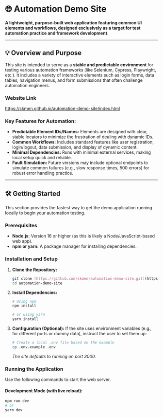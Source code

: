 # 🌐 Automation Demo Site

**A lightweight, purpose-built web application featuring common UI elements and workflows, designed exclusively as a target for test automation practice and framework development.**

---

## 💡 Overview and Purpose

This site is intended to serve as a **stable and predictable environment** for testing various automation frameworks (like Selenium, Cypress, Playwright, etc.). It includes a variety of interactive elements such as login forms, data tables, navigation menus, and form submissions that often challenge automation engineers.

### Website Link
https://skmen.github.io/automation-demo-site/index.html

### Key Features for Automation:

* **Predictable Element IDs/Names:** Elements are designed with clear, stable locators to minimize the frustration of dealing with dynamic IDs.
* **Common Workflows:** Includes standard features like user registration, login/logout, data submission, and display of dynamic content.
* **Minimal Dependencies:** Runs with minimal external services, making local setup quick and reliable.
* **Fault Simulation:** Future versions may include optional endpoints to simulate common failures (e.g., slow response times, 500 errors) for robust error handling practice.

---

## 🛠️ Getting Started

This section provides the fastest way to get the demo application running locally to begin your automation testing.

### Prerequisites

* **Node.js:** Version 16 or higher (as this is likely a Node/JavaScript-based web app).
* **npm or yarn:** A package manager for installing dependencies.

### Installation and Setup

1.  **Clone the Repository:**
    ```bash
    git clone [https://github.com/skmen/automation-demo-site.git](https://github.com/skmen/automation-demo-site.git)
    cd automation-demo-site
    ```

2.  **Install Dependencies:**
    ```bash
    # Using npm
    npm install
    
    # or using yarn
    yarn install
    ```

3.  **Configuration (Optional):**
    If the site uses environment variables (e.g., for different ports or dummy data), instruct the user to set them up:
    ```bash
    # Create a local .env file based on the example
    cp .env.example .env
    ```
    *The site defaults to running on port 3000.*

### Running the Application

Use the following commands to start the web server.

#### **Development Mode (with live reload):**
```bash
npm run dev
# or 
yarn dev

